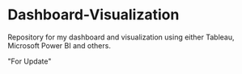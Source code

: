 # Dashboard-Visualization
Repository for my dashboard and visualization using either Tableau, Microsoft Power BI and others.

"For Update"
